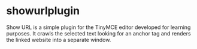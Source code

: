 showurlplugin
=============

Show URL is a simple plugin for the TinyMCE editor developed for learning purposes. It crawls the selected text looking for an anchor tag and renders the linked website into a separate window.

